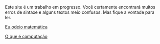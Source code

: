 Este site é um trabalho em progresso. Você certamente encontrará muitos erros de sintaxe e alguns textos meio confusos. Mas fique a vontade para ler.

[Eu odeio matemática](./eu-odeio-matematica)

[O que é computação](./o-que-e-computacao)